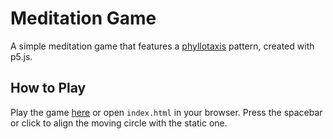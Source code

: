 # Meditation Game

A simple meditation game that features a [phyllotaxis](https://en.wikipedia.org/wiki/Phyllotaxis) pattern, created with p5.js.

## How to Play

Play the game [here](https://orikome.github.io/meditation-game/) or open `index.html` in your browser. Press the spacebar or click to align the moving circle with the static one.
